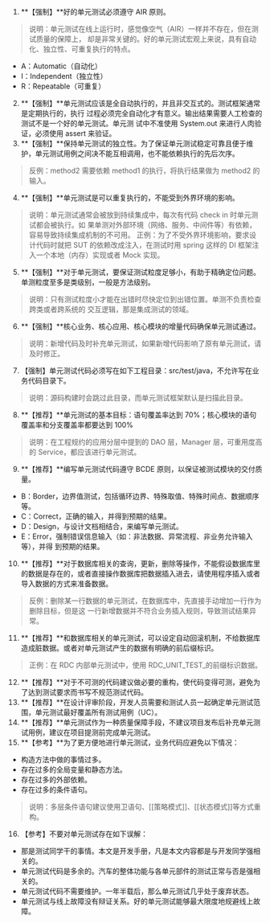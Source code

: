 1. **【强制】**好的单元测试必须遵守 AIR 原则。
>说明：单元测试在线上运行时，感觉像空气（AIR）一样并不存在，但在测试质量的保障上，
却是非常关键的。好的单元测试宏观上来说，具有自动化、独立性、可重复执行的特点。
-  A：Automatic（自动化）
-   I：Independent（独立性）
-    R：Repeatable（可重复）
2. **【强制】**单元测试应该是全自动执行的，并且非交互式的。测试框架通常是定期执行的，执行
过程必须完全自动化才有意义。输出结果需要人工检查的测试不是一个好的单元测试。单元测
试中不准使用 System.out 来进行人肉验证，必须使用 assert 来验证。
3. **【强制】**保持单元测试的独立性。为了保证单元测试稳定可靠且便于维护，单元测试用例之间决不能互相调用，也不能依赖执行的先后次序。
>反例：method2 需要依赖 method1 的执行，将执行结果做为 method2 的输入。
4. **【强制】**单元测试是可以重复执行的，不能受到外界环境的影响。

>说明：单元测试通常会被放到持续集成中，每次有代码 check in 时单元测试都会被执行。如
果单测对外部环境（网络、服务、中间件等）有依赖，容易导致持续集成机制的不可用。
正例：为了不受外界环境影响，要求设计代码时就把 SUT 的依赖改成注入，在测试时用 spring
这样的 DI 框架注入一个本地（内存）实现或者 Mock 实现。

5. **【强制】**对于单元测试，要保证测试粒度足够小，有助于精确定位问题。单测粒度至多是类级别，一般是方法级别。
>说明：只有测试粒度小才能在出错时尽快定位到出错位置。单测不负责检查跨类或者跨系统的
交互逻辑，那是集成测试的领域。
6. **【强制】**核心业务、核心应用、核心模块的增量代码确保单元测试通过。
>说明：新增代码及时补充单元测试，如果新增代码影响了原有单元测试，请及时修正。
7. 【强制】单元测试代码必须写在如下工程目录：src/test/java，不允许写在业务代码目录下。
>说明：源码构建时会跳过此目录，而单元测试框架默认是扫描此目录。
8. **【推荐】**单元测试的基本目标：语句覆盖率达到 70%；核心模块的语句覆盖率和分支覆盖率都要达到 100%
>说明：在工程规约的应用分层中提到的 DAO 层，Manager 层，可重用度高的 Service，都应该进行单元测试。

9. **【推荐】**编写单元测试代码遵守 BCDE 原则，以保证被测试模块的交付质量。
- B：Border，边界值测试，包括循环边界、特殊取值、特殊时间点、数据顺序等。
- C：Correct，正确的输入，并得到预期的结果。
- D：Design，与设计文档相结合，来编写单元测试。
- E：Error，强制错误信息输入（如：非法数据、异常流程、非业务允许输入等），并得
到预期的结果。
10. **【推荐】**对于数据库相关的查询，更新，删除等操作，不能假设数据库里的数据是存在的，或者直接操作数据库把数据插入进去，请使用程序插入或者导入数据的方式来准备数据。
>反例：删除某一行数据的单元测试，在数据库中，先直接手动增加一行作为删除目标，但是这
一行新增数据并不符合业务插入规则，导致测试结果异常。
11. **【推荐】**和数据库相关的单元测试，可以设定自动回滚机制，不给数据库造成脏数据。或者对单元测试产生的数据有明确的前后缀标识。
>正例：在 RDC 内部单元测试中，使用 RDC_UNIT_TEST_的前缀标识数据。
12. **【推荐】**对于不可测的代码建议做必要的重构，使代码变得可测，避免为了达到测试要求而书写不规范测试代码。
13. **【推荐】**在设计评审阶段，开发人员需要和测试人员一起确定单元测试范围，单元测试最好覆盖所有测试用例（UC）。
14. **【推荐】**单元测试作为一种质量保障手段，不建议项目发布后补充单元测试用例，建议在项目提测前完成单元测试。
15. **【参考】**为了更方便地进行单元测试，业务代码应避免以下情况：
- 构造方法中做的事情过多。
- 存在过多的全局变量和静态方法。
- 存在过多的外部依赖。
- 存在过多的条件语句。


>说明：多层条件语句建议使用卫语句、[[策略模式]]、[[状态模式]]等方式重构。
16. 【参考】不要对单元测试存在如下误解：
- 那是测试同学干的事情。本文是开发手册，凡是本文内容都是与开发同学强相关的。
- 单元测试代码是多余的。汽车的整体功能与各单元部件的测试正常与否是强相关的。
- 单元测试代码不需要维护。一年半载后，那么单元测试几乎处于废弃状态。
- 单元测试与线上故障没有辩证关系。好的单元测试能够最大限度地规避线上故障。